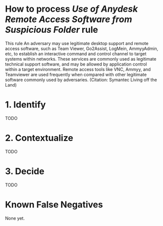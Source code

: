 # How to process *Use of Anydesk Remote Access Software from Suspicious Folder* rule
This rule An adversary may use legitimate desktop support and remote access software, such as Team Viewer, Go2Assist, LogMein, AmmyyAdmin, etc, to establish an interactive command and control channel to target systems within networks.
These services are commonly used as legitimate technical support software, and may be allowed by application control within a target environment.
Remote access tools like VNC, Ammyy, and Teamviewer are used frequently when compared with other legitimate software commonly used by adversaries. (Citation: Symantec Living off the Land)

# 1. Identify
TODO

# 2. Contextualize
TODO

# 3. Decide
TODO

# Known False Negatives
None yet.
